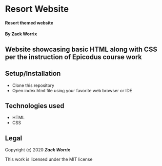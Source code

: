 # Resort Website

#### Resort themed website

#### By Zack Worrix

## Website showcasing basic HTML along with CSS per the instruction of Epicodus course work

## Setup/Installation

* Clone this repository
* Open index.html file using your favorite web browser or IDE

## Technologies used

* HTML
* CSS

## Legal

Copyright (c) 2020 **_Zack Worrix_**

This work is licensed under the MIT license